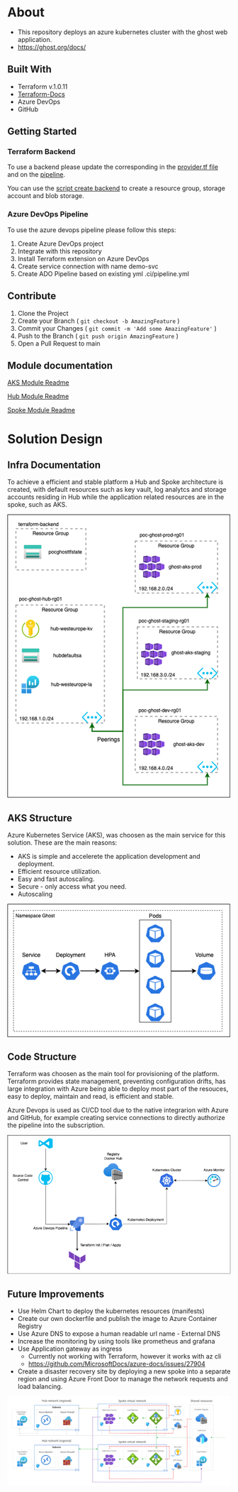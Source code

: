 # About

- This repository deploys an azure kubernetes cluster with the ghost web application.
- https://ghost.org/docs/

## Built With

- Terraform v.1.0.11
- [Terraform-Docs](https://terraform-docs.io/)
- Azure DevOps
- GitHub

## Getting Started

### Terraform Backend
To use a backend please update the corresponding in the [provider.tf file](/infrastructure/_provider.tf) and on the [pipeline](.ci/pipeline.yml).

You can use the [script create backend](/infrastructure/create_backend.sh) to create a resource group, storage account and blob storage.
### Azure DevOps Pipeline
To use the azure devops pipeline please follow this steps:

1. Create Azure DevOps project
2. Integrate with this repository
3. Install Terraform extension on Azure DevOps
4. Create service connection with name demo-svc
5. Create ADO Pipeline based on existing yml .ci/pipeline.yml

## Contribute

1. Clone the Project
2. Create your Branch ( `git checkout -b AmazingFeature` )
3. Commit your Changes ( `git commit -m 'Add some AmazingFeature'` )
4. Push to the Branch ( `git push origin AmazingFeature` )
5. Open a Pull Request to main
## Module documentation

[AKS Module Readme](/infrastructure/modules/aks/README.md)

[Hub Module Readme](/infrastructure/modules/hub/README.md)

[Spoke Module Readme](/infrastructure/modules/spoke/README.md)
# Solution Design
## Infra Documentation

To achieve a efficient and stable platform a Hub and Spoke architecture is created, with default resources such as key vault, log analytcs and storage accounts residing in Hub while the application related resources are in the spoke, such as AKS.

![hub-spoke](/docs/hub-spoke.png)
## AKS Structure

Azure Kubernetes Service (AKS), was choosen as the main service for this solution. These are the main reasons:

- AKS is simple and accelerete the application development and deployment.
- Efficient resource utilization.
- Easy and fast autoscaling.
- Secure - only access what you need.
- Autoscaling

![aks-structure](/docs/aks-structure.png)

## Code Structure

Terraform was choosen as the main tool for provisioning of the platform. Terraform provides state management, preventing configuration drifts, has large integration with Azure being able to deploy most part of the resouces, easy to deploy, maintain and read, is efficient and stable.

Azure Devops is used as CI/CD tool due to the native integrarion with Azure and GitHub, for example creating service connections to directly authorize the pipeline into the subscription.

![code-structure](/docs/code-structure.png)

## Future Improvements

- Use Helm Chart to deploy the kubernetes resources (manifests)
- Create our own dockerfile and publish the image to Azure Container Registry
- Use Azure DNS to expose a human readable url name - External DNS
- Increase the monitoring by using tools like prometheus and grafana
- Use Application gateway as ingress
    - Currently not working with Terraform, however it works with az cli
    - https://github.com/MicrosoftDocs/azure-docs/issues/27904
- Create a disaster recovery site by deploying a new spoke into a separate region and using Azure Front Door to manage the network requests and load balancing.

![aks-multi-region-design](/docs/aks-multi-region-design.png)